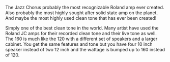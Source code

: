 The Jazz Chorus probably the most recognizable Roland amp ever created. Also probably the most highly sought after solid state amp on the planet. And maybe the most highly used clean tone that has ever been created!

Simply one of the best clean tone in the world. Many artist have used the Roland JC amps for their recorded clean tone and their live tone as well. The 160 is much like the 120 with a different set of speakers and a larger cabinet. You get the same features and tone but you have four 10 inch speaker instead of two 12 inch and the wattage is bumped up to 160 instead of 120.
